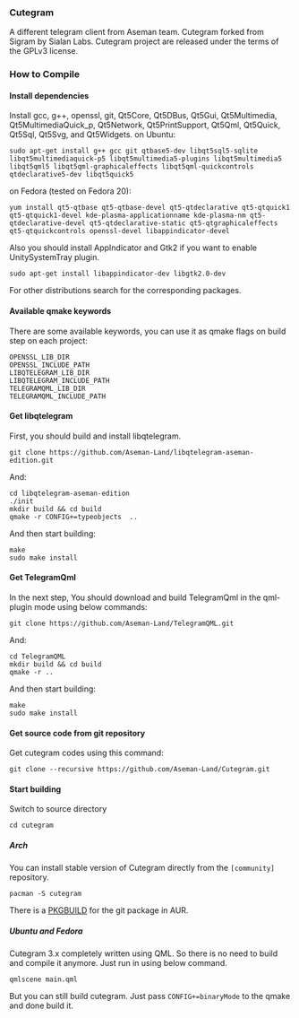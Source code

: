 ### Cutegram

A different telegram client from Aseman team.
Cutegram forked from Sigram by Sialan Labs.
Cutegram project are released under the terms of the GPLv3 license.

### How to Compile
#### Install dependencies

Install gcc, g++, openssl, git, Qt5Core, Qt5DBus, Qt5Gui, Qt5Multimedia, Qt5MultimediaQuick_p, Qt5Network, Qt5PrintSupport, Qt5Qml, Qt5Quick, Qt5Sql, Qt5Svg, and Qt5Widgets.
on Ubuntu:

    sudo apt-get install g++ gcc git qtbase5-dev libqt5sql5-sqlite libqt5multimediaquick-p5 libqt5multimedia5-plugins libqt5multimedia5 libqt5qml5 libqt5qml-graphicaleffects libqt5qml-quickcontrols qtdeclarative5-dev libqt5quick5 

on Fedora (tested on Fedora 20):

    yum install qt5-qtbase qt5-qtbase-devel qt5-qtdeclarative qt5-qtquick1 qt5-qtquick1-devel kde-plasma-applicationname kde-plasma-nm qt5-qtdeclarative-devel qt5-qtdeclarative-static qt5-qtgraphicaleffects qt5-qtquickcontrols openssl-devel libappindicator-devel

Also you should install AppIndicator and Gtk2 if you want to enable UnitySystemTray plugin.

    sudo apt-get install libappindicator-dev libgtk2.0-dev

For other distributions search for the corresponding packages.

#### Available qmake keywords
    
There are some available keywords, you can use it as qmake flags on build step on each project:

    OPENSSL_LIB_DIR
    OPENSSL_INCLUDE_PATH
    LIBQTELEGRAM_LIB_DIR
    LIBQTELEGRAM_INCLUDE_PATH
    TELEGRAMQML_LIB_DIR
    TELEGRAMQML_INCLUDE_PATH

#### Get libqtelegram

First, you should build and install libqtelegram.

    git clone https://github.com/Aseman-Land/libqtelegram-aseman-edition.git
    
And:

    cd libqtelegram-aseman-edition
    ./init
    mkdir build && cd build
    qmake -r CONFIG+=typeobjects  ..
    
And then start building:

    make
    sudo make install

#### Get TelegramQml

In the next step, You should download and build TelegramQml in the qml-plugin mode using below commands:

    git clone https://github.com/Aseman-Land/TelegramQML.git
    
And:

    cd TelegramQML
    mkdir build && cd build
    qmake -r ..
    
And then start building:

    make
    sudo make install

#### Get source code from git repository

Get cutegram codes using this command:

    git clone --recursive https://github.com/Aseman-Land/Cutegram.git

#### Start building

Switch to source directory

    cd cutegram

##### Arch

You can install stable version of Cutegram directly from the `[community]` repository.

    pacman -S cutegram

There is a [PKGBUILD](https://aur.archlinux.org/packages/cutegram-git/) for the git package in AUR.

##### Ubuntu and Fedora

Cutegram 3.x completely written using QML. So there is no need to build and compile it anymore. Just run in using below command.

    qmlscene main.qml
    
But you can still build cutegram. Just pass `CONFIG+=binaryMode` to the qmake and done build it.
